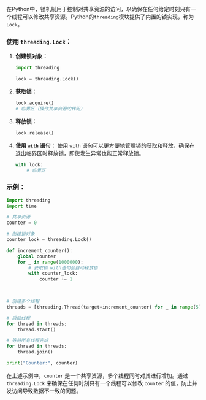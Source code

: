 在Python中，锁机制用于控制对共享资源的访问，以确保在任何给定时刻只有一个线程可以修改共享资源。Python的`threading`模块提供了内置的锁实现，称为 `Lock`。

### 使用 `threading.Lock`：

1. **创建锁对象：**
   ```python
   import threading

   lock = threading.Lock()
   ```

2. **获取锁：**
   ```python
   lock.acquire()
   # 临界区（操作共享资源的代码）
   ```

3. **释放锁：**
   ```python
   lock.release()
   ```

4. **使用 `with` 语句：**
   使用 `with` 语句可以更方便地管理锁的获取和释放，确保在退出临界区时释放锁，即使发生异常也能正常释放锁。
   ```python
   with lock:
       # 临界区
   ```

### 示例：

```python
import threading
import time

# 共享资源
counter = 0

# 创建锁对象
counter_lock = threading.Lock()

def increment_counter():
    global counter
    for _ in range(1000000):
        # 获取锁 with语句会自动释放锁
        with counter_lock:
            counter += 1
        


# 创建多个线程
threads = [threading.Thread(target=increment_counter) for _ in range(5)]

# 启动线程
for thread in threads:
    thread.start()

# 等待所有线程完成
for thread in threads:
    thread.join()

print("Counter:", counter)
```

在上述示例中，`counter` 是一个共享资源，多个线程同时对其进行增加。通过 `threading.Lock` 来确保在任何时刻只有一个线程可以修改 `counter` 的值，防止并发访问导致数据不一致的问题。